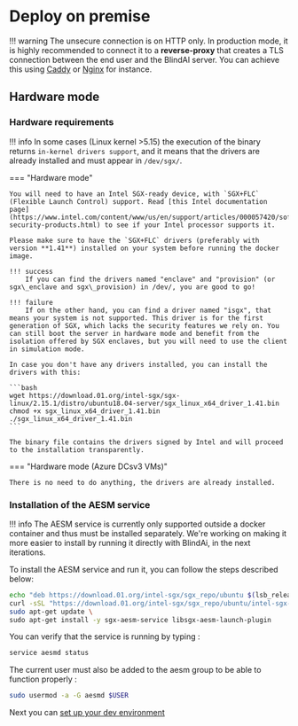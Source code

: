 # Deploy on premise

<!-- 
    The docker images used here are prebuilt ones from our dockerhub, you can take a look at the [build the server from source section]('build-from-sources/server.md')
-->

!!! warning
    The unsecure connection is on HTTP only. In production mode, it is highly recommended to connect it to a **reverse-proxy** that creates a TLS connection between the end user and the BlindAI server.  You can achieve this using [Caddy](https://caddyserver.com/) or [Nginx](https://www.nginx.com/) for instance.

<!-- ## Simulation mode

This section explains how to work with the simulation mode. This simulates Intel SGX in software and enables you to run this on any hardware you want.

Launch the server using the simulation docker image:

```bash
docker run -it \
    -p 50051:50051 \
    -p 50052:50052 \ 
    mithrilsecuritysas/blindai-server-sim:latest # make sure the ports 50051 and 50052 are available.
```

!!! warning
    Please keep in mind that this image is not secure, since it simulates Intel SGX in software. It is lighter than hardware mode, and should not be used in production. -->

## Hardware mode

### Hardware requirements

!!! info 
    In some cases (Linux kernel >5.15) the execution of the binary returns `in-kernel drivers support`, and it means that the drivers are already installed and must appear in `/dev/sgx/`. 


=== "Hardware mode"


    You will need to have an Intel SGX-ready device, with `SGX+FLC` (Flexible Launch Control) support. Read [this Intel documentation page](https://www.intel.com/content/www/us/en/support/articles/000057420/software/intel-security-products.html) to see if your Intel processor supports it.

    Please make sure to have the `SGX+FLC` drivers (preferably with version **1.41**) installed on your system before running the docker image.

    !!! success
        If you can find the drivers named "enclave" and "provision" (or sgx\_enclave and sgx\_provision) in /dev/, you are good to go!

    !!! failure
        If on the other hand, you can find a driver named "isgx", that means your system is not supported. This driver is for the first generation of SGX, which lacks the security features we rely on. You can still boot the server in hardware mode and benefit from the isolation offered by SGX enclaves, but you will need to use the client in simulation mode.

    In case you don't have any drivers installed, you can install the drivers with this:

    ```bash
    wget https://download.01.org/intel-sgx/sgx-linux/2.15.1/distro/ubuntu18.04-server/sgx_linux_x64_driver_1.41.bin
    chmod +x sgx_linux_x64_driver_1.41.bin
    ./sgx_linux_x64_driver_1.41.bin
    ```

    The binary file contains the drivers signed by Intel and will proceed to the installation transparently.



=== "Hardware mode (Azure DCsv3 VMs)"

    There is no need to do anything, the drivers are already installed.


### Installation of the AESM service

!!! info
    The AESM service is currently only supported outside a docker container and thus must be installed separately. We're working on making it more easier to install by running it directly with BlindAi, in the next iterations. 

To install the AESM service and run it, you can follow the steps described below: 

```bash
echo "deb https://download.01.org/intel-sgx/sgx_repo/ubuntu $(lsb_release -cs) main" | sudo tee -a /etc/apt/sources.list.d/intel-sgx.list >/dev/null \ 
curl -sSL "https://download.01.org/intel-sgx/sgx_repo/ubuntu/intel-sgx-deb.key" | sudo apt-key add -
sudo apt-get update \
sudo apt-get install -y sgx-aesm-service libsgx-aesm-launch-plugin
```
You can verify that the service is running by typing :
```bash
service aesmd status
```
The current user must also be added to the aesm group to be able to function properly : 
```bash
sudo usermod -a -G aesmd $USER
```

<!-- ### Running the server

=== "Hardware mode"

    After running the PCCS, you can directly run the BlindAi server by using : 
    ```bash
    just release 

    #or 
    just run 
    ```

    !!! info
        The `PCCS_API_KEY` needs to be replaced with the PCCS API Key.

=== "Hardware mode (Azure DCsv3 VMs)"

    To run the server on azure, and after installing all the dependencies needed :
    ```bash
    BLINDAI_AZURE_DCS3_PATCH=1 just release 
    # or 
    BLINDAI_AZURE_DCS3_PATCH=1 just run
    ```

### manifest Generation

The manifest is automatically extracted via the `just run` or `just release` command depending on what mode you're in.

This manifest.toml file is generated at the root of the repo and is based on the templates present on the repo. 

### Connect to the hardware mode server

You can start from the python code of [the quick-start section](../index.md). and copy the manifest.toml containing the mrenclave to `/client/`folder (an argument will be added in the next releases to take into account the manifest file directly into the connect function).
```py
client = connect(addr="localhost")
```


Your client will only be able to connect to an enclave generated with the exact same manifest.toml.

!!! note
    If you want to deploy for production you should check out [the privacy section](main-concepts/privacy.md). You will learn how to check the authenticity of the manifest and how to build a secure communication channel. -->

Next you can [set up your dev environment](advanced/setting-up-your-dev-environment.md)